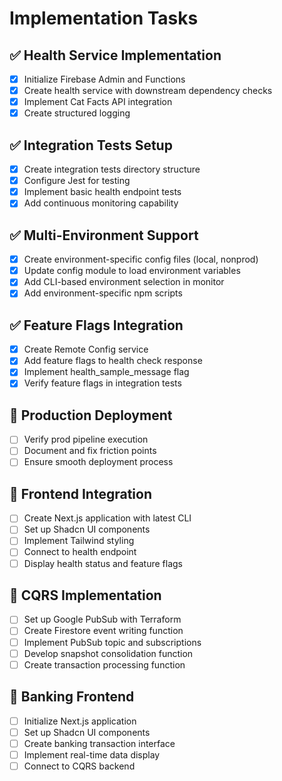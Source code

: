 # Implementation Tasks

## ✅ Health Service Implementation
- [x] Initialize Firebase Admin and Functions
- [x] Create health service with downstream dependency checks
- [x] Implement Cat Facts API integration
- [x] Create structured logging

## ✅ Integration Tests Setup
- [x] Create integration tests directory structure
- [x] Configure Jest for testing
- [x] Implement basic health endpoint tests
- [x] Add continuous monitoring capability

## ✅ Multi-Environment Support
- [x] Create environment-specific config files (local, nonprod)
- [x] Update config module to load environment variables
- [x] Add CLI-based environment selection in monitor
- [x] Add environment-specific npm scripts

## ✅ Feature Flags Integration
- [x] Create Remote Config service
- [x] Add feature flags to health check response
- [x] Implement health_sample_message flag
- [x] Verify feature flags in integration tests

## 🚧 Production Deployment
- [ ] Verify prod pipeline execution
- [ ] Document and fix friction points
- [ ] Ensure smooth deployment process

## 🚧 Frontend Integration
- [ ] Create Next.js application with latest CLI
- [ ] Set up Shadcn UI components
- [ ] Implement Tailwind styling
- [ ] Connect to health endpoint
- [ ] Display health status and feature flags

## 🚧 CQRS Implementation
- [ ] Set up Google PubSub with Terraform
- [ ] Create Firestore event writing function
- [ ] Implement PubSub topic and subscriptions
- [ ] Develop snapshot consolidation function
- [ ] Create transaction processing function

## 🚧 Banking Frontend
- [ ] Initialize Next.js application
- [ ] Set up Shadcn UI components
- [ ] Create banking transaction interface
- [ ] Implement real-time data display
- [ ] Connect to CQRS backend
